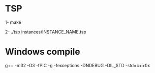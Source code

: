 <h1>TSP</h1>
<p>1- make</p>
<p>2- ./tsp  instances/INSTANCE_NAME.tsp</p>

<h1>Windows compile</h1>
<p>g++ -m32 -O3 -fPIC -g -fexceptions -DNDEBUG -DIL_STD -std=c++0x</p>
